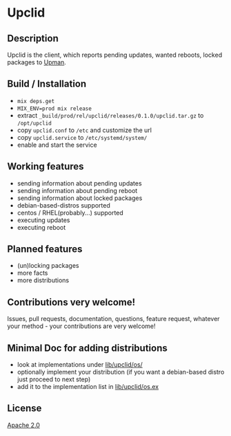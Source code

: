 # Upclid

## Description
Upclid is the client, which reports pending updates, wanted reboots, locked packages to [Upman](https://github.com/flat235/upman).

## Build / Installation
 - `mix deps.get`
 - `MIX_ENV=prod mix release`
 - extract `_build/prod/rel/upclid/releases/0.1.0/upclid.tar.gz` to `/opt/upclid`
 - copy `upclid.conf` to `/etc` and customize the url
 - copy `upclid.service` to `/etc/systemd/system/`
 - enable and start the service

## Working features
 - sending information about pending updates
 - sending information about pending reboot
 - sending information about locked packages
 - debian-based-distros supported
 - centos / RHEL(probably...) supported
 - executing updates
 - executing reboot
 
## Planned features
 - (un)locking packages
 - more facts
 - more distributions

## Contributions very welcome!
Issues, pull requests, documentation, questions, feature request, whatever your method - your contributions are very welcome!

## Minimal Doc for adding distributions
 - look at implementations under [lib/upclid/os/](lib/upclid/os/)
 - optionally implement your distribution (if you want a debian-based distro just proceed to next step)
 - add it to the implementation list in [lib/upclid/os.ex](upclid/lib/upclid/os.ex)

## License
[Apache 2.0](LICENSE)
